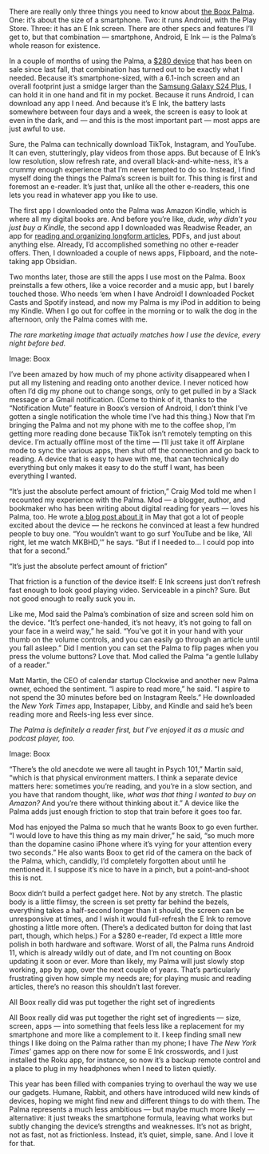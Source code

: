 There are really only three things you need to know about [the Boox Palma](https://go.skimresources.com/?id=1025X1701640&xs=1&url=https%3A%2F%2Fshop.boox.com%2Fproducts%2Fpalma). One: it’s about the size of a smartphone. Two: it runs Android, with the Play Store. Three: it has an E Ink screen. There are other specs and features I’ll get to, but that combination — smartphone, Android, E Ink — is the Palma’s whole reason for existence.

In a couple of months of using the Palma, a [$280 device](https://www.amazon.com/BOOX-Palma-Mobile-ePaper-G-Sensor/dp/B0CHF746JZ/?tag=theverge02-20) that has been on sale since last fall, that combination has turned out to be exactly what I needed. Because it’s smartphone-sized, with a 6.1-inch screen and an overall footprint just a smidge larger than the [Samsung Galaxy S24 Plus](/24058916/samsung-galaxy-s24-plus-review-screen-battery-camera), I can hold it in one hand and fit in my pocket. Because it runs Android, I can download any app I need. And because it’s E Ink, the battery lasts somewhere between four days and a week, the screen is easy to look at even in the dark, and — and this is the most important part — most apps are just awful to use.

Sure, the Palma can technically download TikTok, Instagram, and YouTube. It can even, stutteringly, play videos from those apps. But because of E Ink’s low resolution, slow refresh rate, and overall black-and-white-ness, it’s a crummy enough experience that I’m never tempted to do so. Instead, I find myself doing the things the Palma’s screen is built for. This thing is first and foremost an e-reader. It’s just that, unlike all the other e-readers, this one lets you read in whatever app you like to use.

The first app I downloaded onto the Palma was Amazon Kindle, which is where all my digital books are. And before you’re like, *dude, why didn’t you just buy a Kindle,* the second app I downloaded was Readwise Reader, an app for [reading and organizing longform articles](/24003177/readwise-reader-gta-netflix-day-one-apple-journal-installer-newsletter), PDFs, and just about anything else. Already, I’d accomplished something no other e-reader offers. Then, I downloaded a couple of news apps, Flipboard, and the note-taking app Obsidian.

Two months later, those are still the apps I use most on the Palma. Boox preinstalls a few others, like a voice recorder and a music app, but I barely touched those. Who needs ‘em when I have Android! I downloaded Pocket Casts and Spotify instead, and now my Palma is my iPod in addition to being my Kindle. When I go out for coffee in the morning or to walk the dog in the afternoon, only the Palma comes with me. 

*The rare marketing image that actually matches how I use the device, every night before bed.*

Image: Boox

I’ve been amazed by how much of my phone activity disappeared when I put all my listening and reading onto another device. I never noticed how often I’d dig my phone out to change songs, only to get pulled in by a Slack message or a Gmail notification. (Come to think of it, thanks to the “Notification Mute” feature in Boox’s version of Android, I don’t think I’ve gotten a single notification the whole time I’ve had this thing.) Now that I’m bringing the Palma and not my phone with me to the coffee shop, I’m getting more reading done because TikTok isn’t remotely tempting on this device. I’m actually offline most of the time — I’ll just take it off Airplane mode to sync the various apps, then shut off the connection and go back to reading. A device that is easy to have with me, that can technically do everything but only makes it easy to do the stuff I want, has been everything I wanted.

“It’s just the absolute perfect amount of friction,” Craig Mod told me when I recounted my experience with the Palma. Mod — a blogger, author, and bookmaker who has been writing about digital reading for years — loves his Palma, too. He wrote [a blog post about it](https://craigmod.com/roden/091/) in May that got a lot of people excited about the device — he reckons he convinced at least a few hundred people to buy one. “You wouldn’t want to go surf YouTube and be like, ‘All right, let me watch MKBHD,’” he says. “But if I needed to… I could pop into that for a second.” 

“It’s just the absolute perfect amount of friction”

That friction is a function of the device itself: E Ink screens just don’t refresh fast enough to look good playing video. Serviceable in a pinch? Sure. But not good enough to really suck you in. 

Like me, Mod said the Palma’s combination of size and screen sold him on the device. “It’s perfect one-handed, it’s not heavy, it’s not going to fall on your face in a weird way,” he said. “You’ve got it in your hand with your thumb on the volume controls, and you can easily go through an article until you fall asleep.” Did I mention you can set the Palma to flip pages when you press the volume buttons? Love that. Mod called the Palma “a gentle lullaby of a reader.”

Matt Martin, the CEO of calendar startup Clockwise and another new Palma owner, echoed the sentiment. “I aspire to read more,” he said. “I aspire to not spend the 30 minutes before bed on Instagram Reels.” He downloaded the *New York Times* app, Instapaper, Libby, and Kindle and said he’s been reading more and Reels-ing less ever since. 

*The Palma is definitely a reader first, but I’ve enjoyed it as a music and podcast player, too.*

Image: Boox

“There’s the old anecdote we were all taught in Psych 101,” Martin said, “which is that physical environment matters. I think a separate device matters here: sometimes you’re reading, and you’re in a slow section, and you have that random thought, like, *what was that thing I wanted to buy on Amazon?* And you’re there without thinking about it.” A device like the Palma adds just enough friction to stop that train before it goes too far.

Mod has enjoyed the Palma so much that he wants Boox to go even further. “I would love to have this thing as my main driver,” he said, “so much more than the dopamine casino iPhone where it’s vying for your attention every two seconds.” He also wants Boox to get rid of the camera on the back of the Palma, which, candidly, I’d completely forgotten about until he mentioned it. I suppose it’s nice to have in a pinch, but a point-and-shoot this is not. 

Boox didn’t build a perfect gadget here. Not by any stretch. The plastic body is a little flimsy, the screen is set pretty far behind the bezels, everything takes a half-second longer than it should, the screen can be unresponsive at times, and I wish it would full-refresh the E Ink to remove ghosting a little more often. (There’s a dedicated button for doing that last part, though, which helps.) For a $280 e-reader, I’d expect a little more polish in both hardware and software. Worst of all, the Palma runs Android 11, which is already wildly out of date, and I’m not counting on Boox updating it soon or ever. More than likely, my Palma will just slowly stop working, app by app, over the next couple of years. That’s particularly frustrating given how simple my needs are; for playing music and reading articles, there’s no reason this shouldn’t last forever.

All Boox really did was put together the right set of ingredients

All Boox really did was put together the right set of ingredients — size, screen, apps — into something that feels less like a replacement for my smartphone and more like a complement to it. I keep finding small new things I like doing on the Palma rather than my phone; I have *The New York Times*’ games app on there now for some E Ink crosswords, and I just installed the Roku app, for instance, so now it’s a backup remote control and a place to plug in my headphones when I need to listen quietly.

This year has been filled with companies trying to overhaul the way we use our gadgets. Humane, Rabbit, and others have introduced wild new kinds of devices, hoping we might find new and different things to do with them. The Palma represents a much less ambitious — but maybe much more likely — alternative: it just tweaks the smartphone formula, leaving what works but subtly changing the device’s strengths and weaknesses. It’s not as bright, not as fast, not as frictionless. Instead, it’s quiet, simple, sane. And I love it for that.
